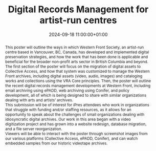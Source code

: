 ---
abstract: "This poster will outline the ways in which Western Front Society, an artist-run
  centre based in Vancouver, BC, Canada, has developed and implemented digital preservation
  strategies, and how the work that has been done is applicable and beneficial for
  the broader non-profit arts sector in British Columbia and beyond. The first section
  of the poster will focus on the migration of digital assets to Collective Access,
  and how that system was customized to manage the Western Front archives, including
  digital assets (video, audio, images) and cataloging works and collections using
  the VRA Core principles. Then, the poster will outline the recent digital records
  management developments at Western Front, including email archiving using ePADD,
  web archiving using Conifer, and policy development, all of which is being designed
  to share with similar organizations dealing with arts and artists’ archives. \n\nThis
  submission will be of interest for iPres attendees who work in organizations that
  struggle with funding and/or staffing resources, as it allows for an opportunity
  to speak about the challenges of small organizations dealing with idiosyncratic
  digital archives. Our work in this area began with a video digitization project
  and has grown into a website redesign, database migration, and a file server reorganization.
  \n\nViewers will be able to interact with the poster through screenshot images from
  our various platforms (Collective Access, ePADD, Conifer), and can watch embedded
  samples from our historic videotape archives."
creators:
- Andres Resto-Spotts
date: 2024-09-18 11:00:00+01:00
document_url: https://zenodo.org/records/13507914/download/pdf
grand_parent: iPRES
institutions: []
keywords:
- information management principles
- start 2 preserve
landing_page_url: https://zenodo.org/records/13507914
language: eng
layout: publication
license: Creative Commons Attribution 4.0 (CC-BY-4.0)
notes_url: ''
parent: iPRES 2024
publication_type: poster
size: null
slides_url: ''
source_name: iPRES
stream_url: ''
title: Digital Records Management for artist-run centres
year: 2024
---